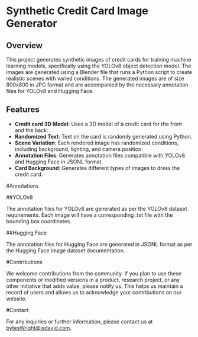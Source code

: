 # Synthetic Credit Card Image Generator

## Overview

This project generates synthetic images of credit cards for training machine learning models, specifically using the YOLOv8 object detection model. The images are generated using a Blender file that runs a Python script to create realistic scenes with varied conditions. The generated images are of size 800x800 in JPG format and are accompanied by the necessary annotation files for YOLOv8 and Hugging Face.

## Features

- **Credit card 3D Model**: Uses a 3D model of a credit card for the front and the back.
- **Randomized Text**: Text on the card is randomly generated using Python.
- **Scene Variation**: Each rendered image has randomized conditions, including background, lighting, and camera position.
- **Annotation Files**: Generates annotation files compatible with YOLOv8 and Hugging Face in JSONL format.
- **Card Background**: Generates different types of images to dress the credit card.

#Annotations

##YOLOv8

The annotation files for YOLOv8 are generated as per the YOLOv8 dataset requirements. Each image will have a corresponding .txt file with the bounding box coordinates.

##Hugging Face

The annotation files for Hugging Face are generated in JSONL format as per the Hugging Face image dataset documentation.

#Contributions

We welcome contributions from the community. If you plan to use these components or modified versions in a product, research project, or any other initiative that adds value, please notify us. This helps us maintain a record of users and allows us to acknowledge your contributions on our website.

#Contact

For any inquiries or further information, please contact us at bytesWright@isdavid.com.
